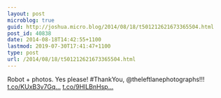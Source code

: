 ```yaml
---
layout: post
microblog: true
guid: http://joshua.micro.blog/2014/08/18/t501212621673365504.html
post_id: 40838
date: 2014-08-18T14:42:55+1100
lastmod: 2019-07-30T17:41:47+1100
type: post
url: /2014/08/18/t501212621673365504.html
---
```

Robot + photos. Yes please! #ThankYou, @theleftlanephotographs!!! [t.co/KUxB3v7Gq...](http://t.co/KUxB3v7Gqg) [t.co/9HlLBnHsp...](http://t.co/9HlLBnHspr)
